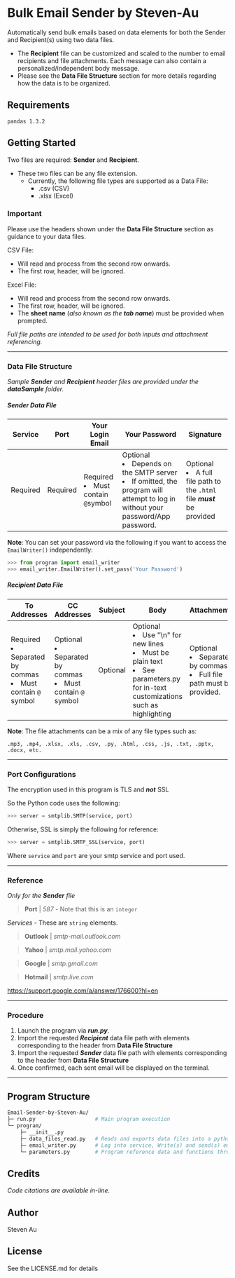 # Bulk Email Sender by Steven-Au
Automatically send bulk emails based on data elements for both the Sender and Recipient(s) using two data files.
  
- The **Recipient** file can be customized and scaled to the number to email recipients and file attachments. Each message can also contain a personalized/independent body message.  
- Please see the **Data File Structure** section for more details regarding how the data is to be organized.

## Requirements
```
pandas 1.3.2
```

## Getting Started
Two files are required: **Sender** and **Recipient**.  
- These two files can be any file extension.  
  - Currently, the following file types are supported as a Data File:
    - .csv (CSV)
    - .xlsx (Excel)

### Important
Please use the headers shown under the **Data File Structure** section as guidance to your data files.

CSV File:
* Will read and process from the second row onwards. 
* The first row, header, will be ignored.  

Excel File:
* Will read and process from the second row onwards. 
* The first row, header, will be ignored.
* The **sheet name** (*also known as the* ***tab name***) must be provided when prompted.

*Full file paths are intended to be used for both inputs and attachment referencing.*

---

### Data File Structure

*Sample **Sender** and **Recipient** header files are provided under the **dataSample** folder.*

##### Sender Data File

Service | Port | Your Login Email | Your Password | Signature
------- | ---- | ---------------- | ------------- | ---------
Required | Required | Required <li>Must contain ```@```symbol</li> | Optional <li>Depends on the SMTP server</li><li>If omitted, the program will attempt to log in without your password/App password.</li>| Optional  <li>A full file path to the ```.html``` file ***must*** be provided</li>

**Note**: You can set your password via the following if you want to access the ```EmailWriter()``` independently:
```python
>>> from program import email_writer
>>> email_writer.EmailWriter().set_pass('Your Password')
```

##### Recipient Data File  

To Addresses | CC Addresses | Subject | Body | Attachments
------------ | ------------ | ------- | ---- | -----------
Required <li>Separated by commas</li><li>Must contain ```@``` symbol</li>  | Optional <li>Separated by commas</li><li>Must contain ```@``` symbol</li>  | Optional | Optional <li>Use "\n" for new lines</li> <li>Must be plain text</li> <li> See parameters.py for in-text customizations such as highlighting</li> | Optional <li>Separated by commas</li> <li>Full file path must be provided.</li>

**Note**: The file attachments can be a mix of any file types such as:
```
.mp3, .mp4, .xlsx, .xls, .csv, .py, .html, .css, .js, .txt, .pptx, .docx, etc.
```

---

### Port Configurations
The encryption used in this program is TLS and ***not*** SSL 

So the Python code uses the following:
```python
>>> server = smtplib.SMTP(service, port)
```
Otherwise, SSL is simply the following for reference:
```python
>>> server = smtplib.SMTP_SSL(service, port)
```

Where ```service``` and ```port``` are your smtp service and port used.

---

### Reference
*Only for the **Sender** file*
>**Port** | *587* - Note that this is an ```integer```

*Services* - These are ```string``` elements.
>**Outlook** | 
*smtp-mail.outlook.com*

>**Yahoo** |
*smtp.mail.yahoo.com*

>**Google** |
*smtp.gmail.com*

>**Hotmail** |
*smtp.live.com*

https://support.google.com/a/answer/176600?hl=en

---

### Procedure

1. Launch the program via ***run.py***.
2. Import the requested ***Recipient*** data file path with elements corresponding to the header from **Data File Structure**
3. Import the requested ***Sender*** data file path with elements corresponding to the header from **Data File Structure**
4. Once confirmed, each sent email will be displayed on the terminal.

---

## Program Structure
```graphql
Email-Sender-by-Steven-Au/
├─ run.py                   # Main program execution
└─ program/
    ├─ __init__.py
    ├─ data_files_read.py   # Reads and exports data files into a python list via pandas.
    ├─ email_writer.py      # Log into service, Write(s) and send(s) emails based on list elements.
    └─ parameters.py        # Program reference data and functions through composition.
```

## Credits
*Code citations are available in-line.*

## Author
Steven Au

## License
See the LICENSE.md for details
